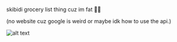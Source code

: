 skibidi grocery list thing cuz im fat 🤑🤑

(no website cuz google is weird or maybe idk how to use the api.)

![alt text](https://media.discordapp.net/attachments/1204435079741448275/1322639697670832199/image.png?ex=67719bb5&is=67704a35&hm=094e4504160d09d785ea13baadb5202f0a802293f167f722214df17a1e1f6c16&=&format=webp&quality=lossless)
